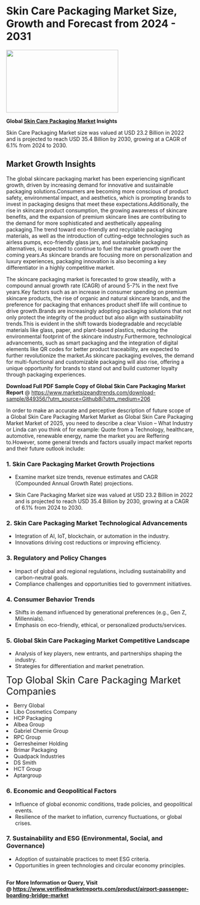 <H1>Skin Care Packaging Market Size, Growth and Forecast from 2024 - 2031</H1><img class="aligncenter size-medium wp-image-584254" src="https://thirdeyenews.in/wp-content/uploads/2024/09/Global-Market-Research-300x168.jpeg" alt="" width="300" height="168" /><p><strong>Global&nbsp;<a href="https://www.marketsizeandtrends.com/download-sample/849356/?utm_source=Github8j?utm_medium=206">Skin Care Packaging Market</a> Insights</strong></p><p>Skin Care Packaging Market size was valued at USD 23.2 Billion in 2022 and is projected to reach USD 35.4 Billion by 2030, growing at a CAGR of 6.1% from 2024 to 2030.</p><p><h2>Market Growth Insights</h2> <p>The global skincare packaging market has been experiencing significant growth, driven by increasing demand for innovative and sustainable packaging solutions.Consumers are becoming more conscious of product safety, environmental impact, and aesthetics, which is prompting brands to invest in packaging designs that meet these expectations.Additionally, the rise in skincare product consumption, the growing awareness of skincare benefits, and the expansion of premium skincare lines are contributing to the demand for more sophisticated and aesthetically appealing packaging.The trend toward eco-friendly and recyclable packaging materials, as well as the introduction of cutting-edge technologies such as airless pumps, eco-friendly glass jars, and sustainable packaging alternatives, is expected to continue to fuel the market growth over the coming years.As skincare brands are focusing more on personalization and luxury experiences, packaging innovation is also becoming a key differentiator in a highly competitive market.</p> <p>The skincare packaging market is forecasted to grow steadily, with a compound annual growth rate (CAGR) of around 5-7% in the next five years.Key factors such as an increase in consumer spending on premium skincare products, the rise of organic and natural skincare brands, and the preference for packaging that enhances product shelf life will continue to drive growth.Brands are increasingly adopting packaging solutions that not only protect the integrity of the product but also align with sustainability trends.This is evident in the shift towards biodegradable and recyclable materials like glass, paper, and plant-based plastics, reducing the environmental footprint of the skincare industry.Furthermore, technological advancements, such as smart packaging and the integration of digital elements like QR codes for better product traceability, are expected to further revolutionize the market.As skincare packaging evolves, the demand for multi-functional and customizable packaging will also rise, offering a unique opportunity for brands to stand out and build customer loyalty through packaging experiences.</p> <p><span class=""><strong>Download Full PDF Sample Copy of Global Skin Care Packaging Market Report</strong> @ <a href="https://www.marketsizeandtrends.com/download-sample/849356/?utm_source=Github8j?utm_medium=206" target="_blank">https://www.marketsizeandtrends.com/download-sample/849356/?utm_source=Github8j?utm_medium=206</a></span></p><p>In order to make an accurate and perceptive description of future scope of a Global&nbsp;Skin Care Packaging Market Market as Global&nbsp;Skin Care Packaging Market Market of 2025, you need to describe a clear Vision &ndash; What Industry or Linda can you think of for example: Quote from a Technology, healthcare, automotive, renewable energy, name the market you are Reffering to.However, some general trends and factors usually impact market reports and their future outlook include:</p><h3>1.&nbsp;<strong>Skin Care Packaging Market Growth Projections</strong></h3><ul><li>Examine market size trends, revenue estimates and CAGR (Compounded Annual Growth Rate) projections.</li><li><p>Skin Care Packaging Market size was valued at USD 23.2 Billion in 2022 and is projected to reach USD 35.4 Billion by 2030, growing at a CAGR of 6.1% from 2024 to 2030.</p></li></ul><h3>2.&nbsp;<strong>Skin Care Packaging Market Technological Advancements</strong></h3><ul><li>Integration of AI, IoT, blockchain, or automation in the industry.</li><li>Innovations driving cost reductions or improving efficiency.</li></ul><h3>3.&nbsp;<strong>Regulatory and Policy Changes</strong></h3><ul><li>Impact of global and regional regulations, including sustainability and carbon-neutral goals.</li><li>Compliance challenges and opportunities tied to government initiatives.</li></ul><h3>4.&nbsp;<strong>Consumer Behavior Trends</strong></h3><ul><li>Shifts in demand influenced by generational preferences (e.g., Gen Z, Millennials).</li><li>Emphasis on eco-friendly, ethical, or personalized products/services.</li></ul><h3>5.&nbsp;<strong>Global Skin Care Packaging Market Competitive Landscape</strong></h3><ul><li>Analysis of key players, new entrants, and partnerships shaping the industry.</li><li>Strategies for differentiation and market penetration.</li></ul><p data-pm-slice="1 1 []"><span style="color: inherit; font-family: inherit; font-size: 25px;">Top Global Skin Care Packaging Market Companies</span></p><div class="" data-test-id=""><p><li>Berry Global</li><li> Libo Cosmetics Company</li><li> HCP Packaging</li><li> Albea Group</li><li> Gabriel Chemie Group</li><li> RPC Group</li><li> Gerresheimer Holding</li><li> Brimar Packaging</li><li> Quadpack Industries</li><li> DS Smith</li><li> HCT Group</li><li> Aptargroup</li></p></div><h3>6.&nbsp;<strong>Economic and Geopolitical Factors</strong></h3><ul><li>Influence of global economic conditions, trade policies, and geopolitical events.</li><li>Resilience of the market to inflation, currency fluctuations, or global crises.</li></ul><h3>7.&nbsp;<strong>Sustainability and ESG (Environmental, Social, and Governance)</strong></h3><ul><li>Adoption of sustainable practices to meet ESG criteria.</li><li>Opportunities in green technologies and circular economy principles.</li></ul><h2><strong style="font-size: 14px;">For More Information or Query, Visit @&nbsp;</strong><a style="background-color: #ffffff; font-size: 14px;" href="https://www.marketsizeandtrends.com/report/skin-care-packaging-market/" target="_blank">https://www.verifiedmarketreports.com/product/airport-passenger-boarding-bridge-market</a></h2>